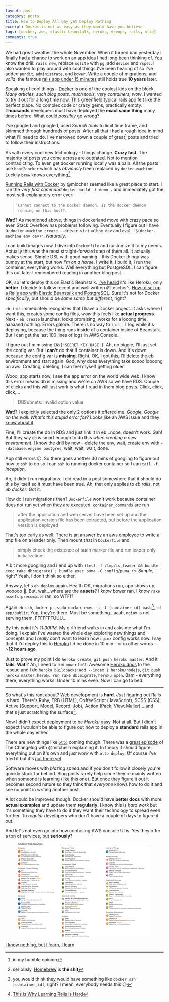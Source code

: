 ```yaml
---
layout: post
category: posts
title: How to Deploy All Day yet Deploy Nothing
excerpt: Docker is not as easy as they would have you believe
tags: [docker, aws, elastic beanstalk, heroku, devops, rails, otto]
comments: true
---
```


We had great weather the whole November. When it turned bad yesterday I finally had a chance to work on an app idea I had long been thinking of. You know the drill: `rails new`, replace `sqlite` with `pg`, add `devise` and `rspec`. I also wanted to play around with cool things I've been hearing of so I've added `pundit`, `administrate`, and `bower`. Write a couple of migrations, and *voila*, the famous [rails app under 15 minutes](https://www.youtube.com/watch?v=Gzj723LkRJY) still holds true **10 years** later.

Speaking of cool things - [Docker](https://www.docker.com/) is one of the coolest kids on the block. *Many articles, such blog posts, much tools, very containers, wow*. I wanted to try it out for a long time now. This greenfield typical rails app felt like the perfect place. No complex code or crazy gems, practically empty. **Thousands** developers must have deployed the **exact same thing** many times before. What could *possibly* go wrong?

I've googled and googled, used *Search tools* to limit time frame, and skimmed through hundreds of posts. After all that I had a rough idea in mind what I'll need to do. I've narrowed down a couple of great[^1] posts and tried to follow their instructions.

As with every cool new technology - things change. **Crazy fast**. The majority of posts you come across are outdated. Not to mention contradicting. To even get docker running locally was a pain. All the posts use `boot2docker` which has *obviously* been replaced by `docker-machine`. Luckily `brew` knows everything[^2].

[Running Rails with Docker](https://blog.codeship.com/running-rails-development-environment-docker/) by @mlocher seemed like a great place to start. I ran the *very first command* `docker build -t demo .` and immediately got the most self-explanatory error ever:

> `Cannot connect to the Docker daemon. Is the docker daemon running on this host?`.

**Wat**!? As mentioned above, things in dockerland move with crazy pace so even Stack Overflow has problems following. Eventually I figure out I have to `docker-machine create --driver virtualbox dev` and `eval "$(docker-machine env dev)"`. *Naturally*.

I can build images now. I dive into `Dockerfile` and customize it to my needs. Actually this was the most straight-forward step of them all. It actually makes sense. Simple DSL with good naming - this Docker thingy was bumpy at the start, but now *I'm on a horse*. I write it, I build it, I run the container, everything works. Well everything but PostgreSQL. I can figure this out later I remembered reading in another blog post.

OK, so let's deploy this on Elastic Beanstalk. [I've heard](http://sebastien.saunier.me/blog/2015/10/20/aws-elastic-beanstalk-commands-for-rails.html) it's like Heroku, only **better**. I decide to follow recent and well written @jtescher's [How to set up a Rails app with Elastic Beanstalk and PostgreSQL](https://medium.com/@jatescher/how-to-set-up-a-rails-4-2-app-on-aws-with-elastic-beanstalk-and-postgresql-3f9f29c046e2). Sure it's not for Docker *specifically*, but should be *same same but different*, right?

`eb init` immediately recognizes that I have a Docker project. It asks where I want this, creates some config files, *wow* this feels like **actual progress**. Next - `eb create` launches, looks promising, works for a looong time, aaaaand nothing. Errors galore. There is no way to `tail -f` log while it's deploying, because the thing runs inside of a container inside of Beanstalk. But I can get the last 100 lines of logs in AWS Console.

I figure out I'm missing `ENV['SECRET_KEY_BASE']`. Ah, no biggie, I'll just set the config var. But I **can't** do that if container is down. And it's down because the config var is **missing**. Right. OK, I got this, I'll delete the eb environment  and start again. God, why does everything take soooo loooong on aws. Creating, deleting, I can feel myself getting older.

Wooo, app starts now, I see the app error on the world wide web. I know this error means db is missing and we're on AWS so we have RDS. Couple of clicks and this will just work is what I read in them blog posts. Click, click, click,…

>DBSubnets: Invalid option value

**Wat**!? I explicitly selected the only 2 options it offered me. *Google, Google on the wall: What's this stupid error for?* Looks like an AWS issue and they [know about it](https://forums.aws.amazon.com/message.jspa?messageID=678379#678379).

Fine, I'll create the db in RDS and just link it in eb…nope, doesn't work. Gah! But they say `eb` is smart enough to do this *when creating a new environment*. I know the drill by now - delete the env, wait, create env with `--database.engine postgres`, wait, wait, wait, done.

App still errors :confused:. So there goes another 30 mins of googling to figure out how to `ssh` to eb so I can `ssh` to running docker container so I can `tail -f`. *Inception*.

Ah, it didn't run migrations. I did read in a post somewhere that it should do this by itself so it must have been true. Ah, that only applies to *eb rails*, not *eb docker*. Got it.

How do I run migrations then? `Dockerfile` won't work because container does not run yet when they are executed. `container_commands` are run

>after the application and web server have been set up and the application version file has been extracted, but before the application version is deployed

That's too early as well. There is an answer by an [aws employee](https://forums.aws.amazon.com/message.jspa?messageID=666973#666973) to write a tmp file on a leader only. Then mount that in `Dockerfile` and

> simply check the existence of such marker file and run leader only initializations

A bit more googling and I end up with `(test -f /tmp/is_leader && bundle exec rake db:migrate) ; bundle exec puma -C config/puma.rb`. *Simple*, right? Yeah, I don't think so either.

Anyway, let's `eb deploy` again. Health OK, migrations run, app shows up, wooooo :tada:. But, wait…where are the **assets**? I *know* bower ran, I *know* `rake assets:precompile` ran, so WTF!?

Again `eb ssh`, `docker ps`, `sudo docker exec -i -t [container_id] bash`[^3], `cd app/public`. Yup, they're there. Must be something…aaah, `nginx` is not serving them. FFFFFFFUUU…

By this point it's *11:30PM*. My girlfriend walks in and asks me what I'm doing. I explain I've wasted the whole day exploring new things and concepts and I *really* don't want to learn how `nginx` config works now. I say that if I'd deploy this to [Heroku](http://heroku.com/) I'd be done in 10 min - or in other words - **~12 hours ago**.

Just to prove my point I do `heroku create`, `git push heroku master`. And it **fails**. **Wat**!? Ah, I need to run `bower` first. Awesome [Heroku docs](https://devcenter.heroku.com/) to the rescue and I do `heroku buildpacks:add --index 1 heroku/nodejs`, `git push heroku master`, `heroku run rake db:migrate`, `heroku open`. Bam - everything there, everything works. Under 10 mins even. Now I can go to bed.

---

So what's this rant about? Web development is **hard**. *Just* figuring out Rails is hard. There's Ruby, ERB (HTML), CoffeeScript (JavaScript), SCSS (CSS), Active (Support, Model, Record, Job), Action (Pack, View, Mailer),…and that's just scratching the surface[^4].

Now I didn't expect deployment to be *Heroku* easy. Not at all. But I didn't expect I wouldn't be able to figure out how to deploy a **standard** rails app in the whole day either.

There are new things like [`otto`](https://ottoproject.io/) coming though. There was a [great episode](http://5by5.tv/changelog/180) of The Changelog with @mitchellh explaining it. In theory it should figure everything out on it's own and *just work* with `otto deploy`. Of course I've tried it but it's [not there yet](https://github.com/hashicorp/otto/issues/330).

Software moves with *blazing speed* and if you don't follow it closely you're quickly stuck far behind. Blog posts rarely help since they're mainly written when someone is learning (like this one). But once they figure it out it becomes second nature so they think that *everyone* knows how to do it and see no point in writing another post.

A lot could be improved though. Docker should have **better docs** with more **actual examples** and update them **regularly**. I know this is *hard work* but it's something they have to do if they want their technology to spread even further. To *regular* developers who don't have a couple of days to figure it out.

And let's not even go into how confusing AWS console UI is. Yes they offer a ton of services, but **seriously**?

<figure>
  <img src="/images/posts/2015-11-22-aws-console.png">
</figure>

[I know nothing, but I learn, I learn](https://www.youtube.com/watch?v=s6EaoPMANQM).

[^1]: in my humble opinion
[^2]: seriously, [Homebrew](http://brew.sh/) is **the shit**
[^3]: you would think they would have something like `docker ssh [container_id]`, right? I mean, everybody needs this :confused:
[^4]: [This is Why Learning Rails is Hard](https://www.codefellows.org/blog/this-is-why-learning-rails-is-hard)
